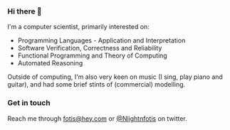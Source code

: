 ### Hi there 👋

I'm a computer scientist, primarily interested on:

* Programming Languages - Application and Interpretation
* Software Verification, Correctness and Reliability
* Functional Programming and Theory of Computing
* Automated Reasoning

Outside of computing, I'm also very keen on music (I sing, play piano and guitar),
and had some brief stints of (commercial) modelling.

### Get in touch

Reach me through fotis@hey.com or [@Nlightnfotis](https://twitter.com/NlightNFotis) on twitter.

<!--
**NlightNFotis/nlightnfotis** is a ✨ _special_ ✨ repository because its `README.md` (this file) appears on your GitHub profile.

Here are some ideas to get you started:

- 🔭 I’m currently working on ...
- 🌱 I’m currently learning ...
- 👯 I’m looking to collaborate on ...
- 🤔 I’m looking for help with ...
- 💬 Ask me about ...
- 📫 How to reach me: ...
- 😄 Pronouns: ...
- ⚡ Fun fact: ...
-->
